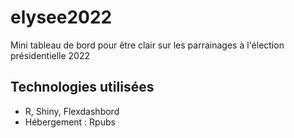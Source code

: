 # elysee2022

Mini tableau de bord pour être clair sur les parrainages à l'élection présidentielle 2022

## Technologies utilisées

- R, Shiny, Flexdashbord
- Hébergement : Rpubs
